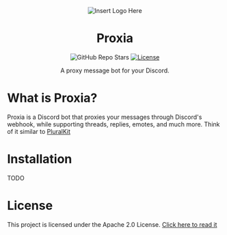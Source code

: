 <div align="center">

<img src="lol" alt="Insert Logo Here">

<h1>Proxia</h1>

![GitHub Repo Stars](https://img.shields.io/github/stars/cloudytraveller/proxia?label=Stars)
[![License](https://img.shields.io/badge/license-Apache2.0-blue.svg?label=License)](/LICENSE)

A proxy message bot for your Discord.

</div>

# What is Proxia?

Proxia is a Discord bot that proxies your messages through Discord's webhook, while supporting threads, replies, emotes, and much more.
Think of it similar to [PluralKit](https://pluralkit.me/)

# Installation

TODO
<!-- Instruct the user how to create a bot/link a guide to create a bot, then tell them to copy the config.example.json file and rename it to config.json -->
# License

This project is licensed under the Apache 2.0 License. [Click here to read it](/LICENSE)